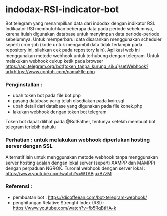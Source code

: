 # indodax-RSI-indicator-bot

Bot telegram yang menampilkan data dari indodax dengan indikator RSI.
Indikaator RSI membutuhkan beberapa data pada periode sebelumnya, karena itulah digunakan database untuk menyimpan data periode-periode sebelumnya.
Untuk memperbarui data disarankan menggunakan scheduler seperti cron-job (kode untuk mengambil data tidak terlampir pada repository ini, silahkan cek pada repository lain).
Aplikasi web ini menggunakan metode webhook untuk terhubung dengan telegram.
Untuk melakukan webhook cukup ketik pada browser 
https://api.telegram.org/bot[token_tanpa_kurung_siku]/setWebhook?url=https://www.contoh.com/namaFIle.php

### Penginstallan :
- ubah token bot pada file bot.php
- pasang database yang telah disediakan pada koin.sql
- ubah detail dari database yang digunakan pada file konek.php
- lakukan webhook dengan token bot telegram

Token bot dapat dilihat pada @BotFather, tentunya setelah membuat bot telegram terlebih dahulu
### Perhatian : untuk melakukan webhook diperlukan hosting server dengan SSL

Alternatif lain untuk menggunakan metode webhook tanpa menggunakan server hosting adalah dengan lokal server (seperti XAMPP dan MAMPP) dengan perpaduan NGROK. Turorial webhook dengan server lokal : 
https://www.youtube.com/watch?v=WTABjuxB7zM

### Referensi : 
- pembuatan bot : https://dicoffeean.com/bot-telegram-webhook/
- penghitungan Relative Strenght Index (RSI) : https://www.youtube.com/watch?v=fb5RqBtHA-k
